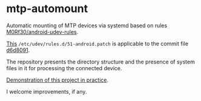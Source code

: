 # mtp-automount

Automatic mounting of MTP devices via systemd based on rules [M0Rf30/android-udev-rules](https://github.com/M0Rf30/android-udev-rules).

[This](https://github.com/AlexanderZhirov/mtp-automount/blob/master/etc/udev/rules.d/51-android.patch) `/etc/udev/rules.d/51-android.patch` is applicable to the commit file [d6d8091](https://github.com/M0Rf30/android-udev-rules/blob/d6d8091aa2e865aedbc39049588ddf7d0f3f81be/51-android.rules).

The repository presents the directory structure and the presence of system files in it for processing the connected device.

[Demonstration of this project in practice](https://youtu.be/9DcfZbPOhQM).

I welcome improvements, if any.
